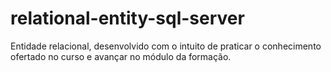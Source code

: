 # relational-entity-sql-server
Entidade relacional, desenvolvido com o intuito de praticar o conhecimento ofertado no curso e avançar no módulo da formação.
